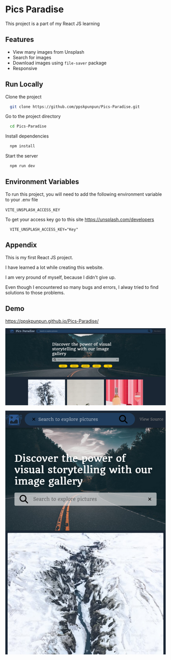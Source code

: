 
# Pics Paradise

This project is a part of my React JS learning



## Features

- View many images from Unsplash
- Search for images
- Download images using `file-saver` package
- Responsive


## Run Locally

Clone the project

```bash
  git clone https://github.com/ppskpunpun/Pics-Paradise.git
```

Go to the project directory

```bash
  cd Pics-Paradise
```

Install dependencies

```bash
  npm install
```

Start the server

```bash
  npm run dev
```


## Environment Variables

To run this project, you will need to add the following environment variable to your .env file

`VITE_UNSPLASH_ACCESS_KEY`

To get your access key go to this site https://unsplash.com/developers

```env
  VITE_UNSPLASH_ACCESS_KEY="Key"
```


## Appendix

This is my first React JS project.

I have learned a lot while creating this website.

I am very pround of myself, because I didn't give up.

Even though I encountered so many bugs and errors, I alway tried to find solutions to those problems.


## Demo

https://ppskpunpun.github.io/Pics-Paradise/

![desktop screenshot](https://github.com/ppskpunpun/Pics-Paradise/blob/media/Images/desktop.png?raw=true)

![mobile screenshot](https://github.com/ppskpunpun/Pics-Paradise/blob/media/Images/mobile.png?raw=true)